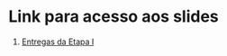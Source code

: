 # Link para acesso aos slides  

1. [Entregas da Etapa I](https://www.canva.com/design/DAGmzMSIsYU/ZvwrCsP_bvKPV7jdDj80Dw/edit?utm_content=DAGmzMSIsYU&utm_campaign=designshare&utm_medium=link2&utm_source=sharebutton)
